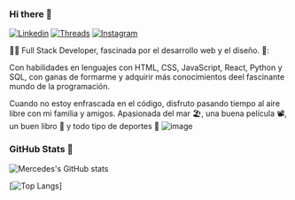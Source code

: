 ### Hi there 👋

<!--
**Mercedes0708/Mercedes0708** is a ✨ _special_ ✨ repository because its `README.md` (this file) appears on your GitHub profile.

Here are some ideas to get you started:

- 🔭 I’m currently working on ...
- 🌱 I’m currently learning ...
- 👯 I’m looking to collaborate on ...
- 🤔 I’m looking for help with ...
- 💬 Ask me about ...
- 📫 How to reach me: ...
- 😄 Pronouns: ...
- ⚡ Fun fact: ...
-->

[![Linkedin](https://img.shields.io/badge/LinkedIn-0077B5?style=for-the-badge&logo=linkedin&logoColor=white "Linkedin")](https://www.linkedin.com/in/mercedes-s%C3%A1nchez-pe%C3%B1a-32625821a/"Linkedin")
[![Threads](https://img.shields.io/badge/Threads-000000?style=for-the-badge&logo=Threads&logoColor=white "Threads")](https://www.threads.net/@mermisp "Threads")
[![Instagram](https://img.shields.io/badge/Instagram-E4405F?style=for-the-badge&logo=instagram&logoColor=white "Instagram")](https://www.instagram.com/mermisp/"Instagram")




:woman_technologist: Full Stack Developer, fascinada por el desarrollo web y el diseño. 🌷: 

Con habilidades en lenguajes con  HTML, CSS, JavaScript, React, Python y SQL, con ganas de formarme y adquirir más conocimientos deel fascinante mundo de la programación.

Cuando no estoy enfrascada en el código, disfruto pasando tiempo al aire libre con mi familia y amigos. Apasionada del mar 🏖️, una buena película 📽️, un buen libro 📖 y todo tipo de deportes 🥊 ![image](https://github.com/Mercedes0708/Mercedes0708/assets/144907375/82795b2f-d022-45ea-b635-c40787aee9e8)


<!-- ### Repositorios

Voy compartiendo mi aprendizaje a través de los repositorios que véis a continuación:-->

### GitHub Stats :dizzy:

![Mercedes's GitHub stats](https://github-readme-stats.vercel.app/api?username=mercedes0708&show_icons=true&show=prs_merged&theme=cobalt)

[![Top Langs](https://github-readme-stats.vercel.app/api/top-langs/?username=mercedes0708&theme=cobalt)]

